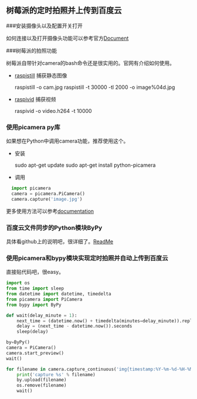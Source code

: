## 树莓派的定时拍照并上传到百度云

###安装摄像头以及配置开关打开

如何连接以及打开摄像头功能可以参考官方[Document](https://www.raspberrypi.org/documentation/usage/camera/README.md)

###树莓派的拍照功能

树莓派自带针对camera的bash命令还是很实用的。官网有介绍如何使用。

- [raspistill](https://www.raspberrypi.org/documentation/usage/camera/raspicam/raspistill.md) 捕获静态图像


   raspistill -o cam.jpg
   raspistill -t 30000 -tl 2000 -o image%04d.jpg



- [raspivid](https://www.raspberrypi.org/documentation/usage/camera/raspicam/raspivid.md) 捕获视频 

  raspivid -o video.h264 -t 10000



### 使用picamera py库

如果想在Python中调用camera功能，推荐使用这个。

- 安装


  sudo apt-get update
  sudo apt-get install python-picamera

- 调用


```python
  import picamera
  camera = picamera.PiCamera()
  camera.capture('image.jpg')
```


   更多使用方法可以参考[documentation](http://picamera.readthedocs.org/)

### 百度云文件同步的Python模块ByPy

具体看github上的说明吧，很详细了。[ReadMe](https://github.com/houtianze/bypy)

### 使用picamera和bypy模块实现定时拍照并自动上传到百度云

直接贴代码吧，很easy。

```Python
import os
from time import sleep
from datetime import datetime, timedelta
from picamera import PiCamera
from bypy import ByPy

def wait(delay_minute = 1):
	next_time = (datetime.now() + timedelta(minutes=delay_minute)).replace(second=0, microsecond=0)
	delay = (next_time - datetime.now()).seconds
	sleep(delay)

by=ByPy()
camera = PiCamera()
camera.start_preview()
wait()

for filename in camera.capture_continuous('img{timestamp:%Y-%m-%d-%H-%M}.jpg'):
	print('capture %s' % filename)
	by.upload(filename)
	os.remove(filename)
	wait()
```

